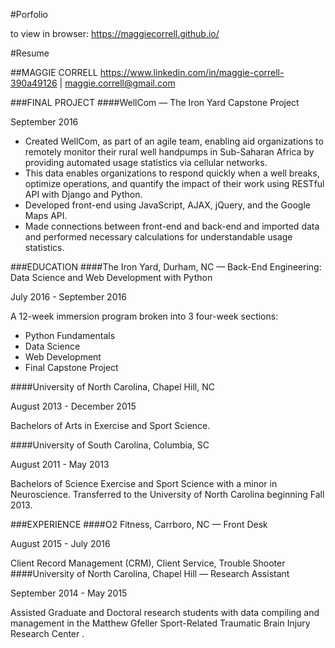 #Porfolio

to view in browser: https://maggiecorrell.github.io/


#Resume 

##MAGGIE CORRELL
https://www.linkedin.com/in/maggie-correll-390a49126 | maggie.correll@gmail.com

###FINAL PROJECT
####WellCom — The Iron Yard Capstone Project

September 2016

 - Created WellCom, as part of an agile team, enabling aid organizations to remotely monitor their rural well handpumps in Sub-Saharan Africa by providing automated usage statistics via cellular networks.
 - This data enables organizations to respond quickly when a well breaks, optimize operations, and quantify the impact of their work using RESTful API with Django and Python.
 - Developed front-end using JavaScript, AJAX, jQuery, and the Google Maps API.
 - Made connections between front-end and back-end and imported data and performed necessary calculations for understandable usage statistics.

###EDUCATION
####The Iron Yard, Durham, NC — Back-End Engineering: Data Science and Web Development with Python

July 2016 - September 2016

A 12-week immersion program broken into 3 four-week sections:
 - Python Fundamentals
 - Data Science
 - Web Development
 - Final Capstone Project
 
####University of North Carolina, Chapel Hill, NC 

August 2013 - December 2015

Bachelors of Arts in Exercise and Sport Science.

####University of South Carolina, Columbia, SC 

August 2011 - May 2013

Bachelors of Science Exercise and Sport Science with a minor in Neuroscience.  Transferred to the University of North Carolina beginning Fall 2013.

###EXPERIENCE
####O2 Fitness, Carrboro, NC — Front Desk 

August 2015 - July 2016

Client Record Management (CRM), Client Service, Trouble Shooter 
####University of North Carolina, Chapel Hill — Research Assistant 

September 2014 - May 2015

Assisted Graduate and Doctoral research students with data compiling and management in the Matthew Gfeller Sport-Related Traumatic Brain Injury Research Center .
